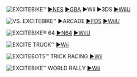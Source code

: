 <!--

<details>
<summary>layout: page
title: ""
permalink: https://jeuxsf.github.io/JSF/sony/title/

</details>
  
#### hidden field with metadata

-->

![EXCITEBIKE™](https://www.mobygames.com/images/covers/l/32893-excitebike-nes-front-cover.jpg)
[►NES](https://ouo.io/oDZIlH) [►GBA](https://ouo.io/81oFcm) ►Wii ►3DS [►WiiU](https://ouo.io/al60zAZ)

![VS. EXCITEBIKE™](https://www.mobygames.com/images/covers/l/408468-vs-excitebike-nes-front-cover.jpg)
►ARCADE [►FDS](https://ouo.io/3EOP91) [►WiiU](https://ouo.io/SC6wTc)

![EXCITEBIKE® 64](https://www.mobygames.com/images/covers/l/11857-excitebike-64-nintendo-64-front-cover.jpg)
[►N64](https://ouo.io/A2x11o) [►WiiU](https://ouo.io/4Plgqg)

![EXCITE TRUCK™](https://www.mobygames.com/images/covers/l/74766-excite-truck-wii-front-cover.jpg)
[►Wii](https://ouo.io/wBxIOe)

![EXCITEBOTS™ TRICK RACING](https://www.mobygames.com/images/covers/l/216862-excitebots-trick-racing-wii-front-cover.jpg)
[►Wii](https://ouo.io/H5chuZ)

![EXCITEBIKE™ WORLD RALLY](https://www.mobygames.com/images/covers/l/383745-excitebike-world-rally-wii-front-cover.jpg)
[►Wii](https://ouo.io/etgY2bz)
